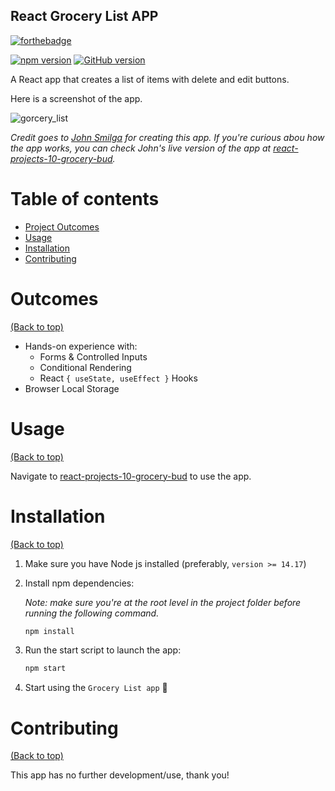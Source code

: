## React Grocery List APP
[![forthebadge](https://forthebadge.com/images/badges/works-on-my-machine.svg)](https://forthebadge.com)

[![npm version](https://badge.fury.io/js/react.svg)](https://badge.fury.io/js/react)
[![GitHub version](https://badge.fury.io/gh/yasir-isse%2Freact-tours-app.svg)](https://badge.fury.io/gh/yasir-isse%2Freact-tours-app)

A React app that creates a list of items with delete and edit buttons. 

Here is a screenshot of the app. 

![gorcery_list](https://user-images.githubusercontent.com/77013296/163663581-103ffcae-7b3a-4e7f-9467-6ffbb0dfec06.png)


*Credit goes to [John Smilga](https://github.com/john-smilga) for creating this app. If you're curious abou how the app works, you can check John's live version of the app at [react-projects-10-grocery-bud](https://react-projects-10-grocery-bud.netlify.app/).*

# Table of contents

- [Project Outcomes](#outcomes)
- [Usage](#usage)
- [Installation](#installation)
- [Contributing](#contributing)

# Outcomes

[(Back to top)](#table-of-contents)

- Hands-on experience with:
   - Forms & Controlled Inputs
   - Conditional Rendering
   - React `{ useState, useEffect }` Hooks
- Browser Local Storage


# Usage

[(Back to top)](#table-of-contents)

Navigate to [react-projects-10-grocery-bud](https://react-projects-10-grocery-bud.netlify.app/) to use the app.


# Installation

[(Back to top)](#table-of-contents)

1. Make sure you have Node js installed (preferably, `version >= 14.17`)

2. Install npm dependencies:

    *Note: make sure you're at the root level in the project folder before running the following command.*

    ```bash
    npm install
    ```

4. Run the start script to launch the app:
    ```bash
    npm start
    ```

5. Start using the `Grocery List app` :tada:


# Contributing

[(Back to top)](#table-of-contents)

This app has no further development/use, thank you!
